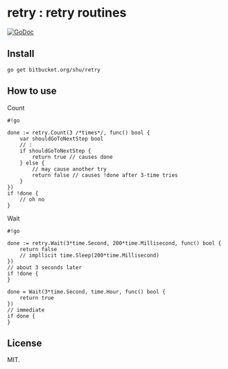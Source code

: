 # retry : retry routines #

[![GoDoc](https://godoc.org/bitbucket.org/shu/retry?status.svg)](https://godoc.org/bitbucket.org/shu/retry)

## Install ##

```
go get bitbucket.org/shu/retry
```

## How to use ##

Count

```
#!go

done := retry.Count(3 /*times*/, func() bool {
	var shouldGoToNextStep bool
	// :
	if shouldGoToNextStep {
		return true // causes done
	} else {
		// may cause another try
		return false // causes !done after 3-time tries
	}
})
if !done {
	// oh no
}
```

Wait

```
#!go

done := retry.Wait(3*time.Second, 200*time.Millisecond, func() bool {
	return false
	// impllicit time.Sleep(200*time.Millisecond)
})
// about 3 seconds later
if !done {
}

done = Wait(3*time.Second, time.Hour, func() bool {
	return true
})
// immediate
if done {
}
```

## License ##

MIT.

